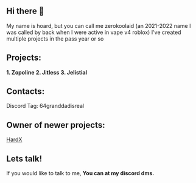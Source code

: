 ## Hi there 👋
My name is hoard, but you can call me zerokoolaid (an 2021-2022 name I was called by back when I were active in vape v4 roblox)
I've created multiple projects in the pass year or so
## Projects:
**1. Zopoline**
**2. Jitless**
**3. Jelistial**
## Contacts:
Discord Tag: 64granddadisreal
## Owner of newer projects:
[HardX](https://discord.gg/UTDdd79U8A)
## Lets talk!
If you would like to talk to me, **You can at my discord dms.**
